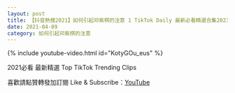 ```yaml
---
layout: post
title: 【抖音熱搜2021】如何引起邓紫棋的注意 1 TikTok Daily 最新必看精選合集2021 04 09
date: 2021-04-09
category: 如何引起邓紫棋的注意
---
```


{% include youtube-video.html id="KotyGOu_eus" %}

2021必看 最新精選 Top TikTok Trending Clips

喜歡請點贊轉發加訂閱 Like & Subscribe：[YouTube](https://www.youtube.com/channel/UCAoR7VcanIPd04uEq_GIylA/videos)

